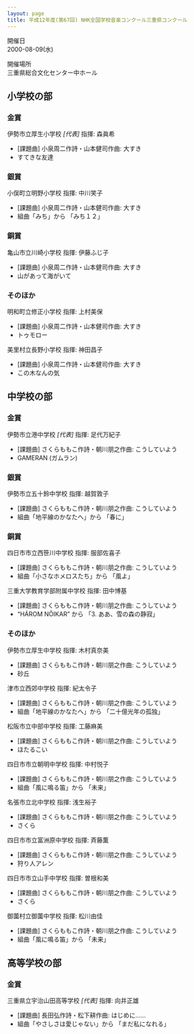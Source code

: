 ```yaml
---
layout: page
title: 平成12年度(第67回) NHK全国学校音楽コンクール三重県コンクール
---
```

開催日  
2000-08-09(水)

開催場所  
三重県総合文化センター中ホール

小学校の部
----------

### 金賞

<span class="choir-name">伊勢市立厚生小学校</span> *\[代表\]*
指揮: 森眞希
-   \[課題曲\] 小泉周二作詩・山本健司作曲: 大すき
-   すてきな友達

### 銀賞

<span class="choir-name">小俣町立明野小学校</span>
指揮: 中川笑子
-   \[課題曲\] 小泉周二作詩・山本健司作曲: 大すき
-   組曲「みち」から 「みち１２」

### 銅賞

<span class="choir-name">亀山市立川崎小学校</span>
指揮: 伊藤ふじ子
-   \[課題曲\] 小泉周二作詩・山本健司作曲: 大すき
-   山があって海がいて

### そのほか

<span class="choir-name">明和町立修正小学校</span>
指揮: 上村美保
-   \[課題曲\] 小泉周二作詩・山本健司作曲: 大すき
-   トゥモロー

<span class="choir-name">美里村立長野小学校</span>
指揮: 神田昌子
-   \[課題曲\] 小泉周二作詩・山本健司作曲: 大すき
-   この木なんの気

中学校の部
----------

### 金賞

<span class="choir-name">伊勢市立港中学校</span> *\[代表\]*
指揮: 足代万紀子
-   \[課題曲\] さくらももこ作詩・朝川朋之作曲: こうしていよう
-   GAMERAN (ガムラン)

### 銀賞

<span class="choir-name">伊勢市立五十鈴中学校</span>
指揮: 越賀敦子
-   \[課題曲\] さくらももこ作詩・朝川朋之作曲: こうしていよう
-   組曲「地平線のかなたへ」から 「春に」

### 銅賞

<span class="choir-name">四日市市立西笹川中学校</span>
指揮: 服部佐喜子
-   \[課題曲\] さくらももこ作詩・朝川朋之作曲: こうしていよう
-   組曲「小さなホメロスたち」から 「風よ」

<span class="choir-name">三重大学教育学部附属中学校</span>
指揮: 田中博基
-   \[課題曲\] さくらももこ作詩・朝川朋之作曲: こうしていよう
-   “HÁROM NÕIKAR” から 「3. ああ、雪の森の静寂」

### そのほか

<span class="choir-name">伊勢市立厚生中学校</span>
指揮: 木村真奈美
-   \[課題曲\] さくらももこ作詩・朝川朋之作曲: こうしていよう
-   砂丘

<span class="choir-name">津市立西郊中学校</span>
指揮: 紀太令子
-   \[課題曲\] さくらももこ作詩・朝川朋之作曲: こうしていよう
-   組曲「地平線のかなたへ」から 「二十億光年の孤独」

<span class="choir-name">松阪市立中部中学校</span>
指揮: 工藤麻美
-   \[課題曲\] さくらももこ作詩・朝川朋之作曲: こうしていよう
-   ほたるこい

<span class="choir-name">四日市市立朝明中学校</span>
指揮: 中村悦子
-   \[課題曲\] さくらももこ作詩・朝川朋之作曲: こうしていよう
-   組曲「風に鳴る笛」から 「未来」

<span class="choir-name">名張市立北中学校</span>
指揮: 浅生裕子
-   \[課題曲\] さくらももこ作詩・朝川朋之作曲: こうしていよう
-   さくら

<span class="choir-name">四日市市立富洲原中学校</span>
指揮: 斉藤薫
-   \[課題曲\] さくらももこ作詩・朝川朋之作曲: こうしていよう
-   狩り人アレン

<span class="choir-name">四日市市立山手中学校</span>
指揮: 曽根和美
-   \[課題曲\] さくらももこ作詩・朝川朋之作曲: こうしていよう
-   さくら

<span class="choir-name">御薗村立御薗中学校</span>
指揮: 松川由佳
-   \[課題曲\] さくらももこ作詩・朝川朋之作曲: こうしていよう
-   組曲「風に鳴る笛」から 「未来」

高等学校の部
------------

### 金賞

<span class="choir-name">三重県立宇治山田高等学校</span> *\[代表\]*
指揮: 向井正雄
-   \[課題曲\] 長田弘作詩・松下耕作曲: はじめに……
-   組曲「やさしさは愛じゃない」から 「まだ私になれる」
